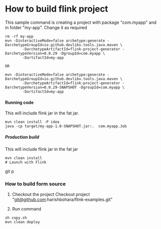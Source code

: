 # How to build flink project

This sample command is creating a project with package "com.myapp" and in folder "my-app". Change it as required 
```shell
rm -rf my-app 
mvn -DinteractiveMode=false archetype:generate -DarchetypeGroupId=io.github.devlibx.tools.java.maven \
        -DarchetypeArtifactId=flink-project-generator -DarchetypeVersion=0.0.29 -DgroupId=com.myapp \
        -DartifactId=my-app

OR
        
mvn -DinteractiveMode=false archetype:generate -DarchetypeGroupId=io.github.devlibx.tools.java.maven \
        -DarchetypeArtifactId=flink-project-generator -DarchetypeVersion=0.0.29-SNAPSHOT -DgroupId=com.myapp \
        -DartifactId=my-app                        
```

#### Running code
This will include flink jar in the fat jar.
```shell
mvn clean install -P idea
java -cp target/my-app-1.0-SNAPSHOT.jar:.  com.myapp.Job
```

##### Production build
This will include flink jar in the fat jar
```shell
mvn clean install
# Launch with Flink
```
git p
### How to build form source

1. Checkout the project
Checkout project "git@github.com:harishbohara/flink-examples.git"
   
2. Run command 
```shell
sh copy.sh
mvn clean deploy 
```